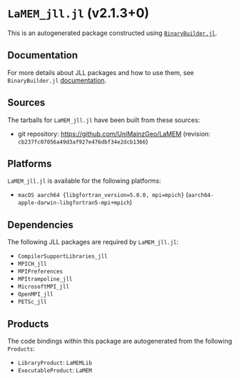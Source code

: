 # `LaMEM_jll.jl` (v2.1.3+0)

This is an autogenerated package constructed using [`BinaryBuilder.jl`](https://github.com/JuliaPackaging/BinaryBuilder.jl).

## Documentation

For more details about JLL packages and how to use them, see `BinaryBuilder.jl` [documentation](https://docs.binarybuilder.org/stable/jll/).

## Sources

The tarballs for `LaMEM_jll.jl` have been built from these sources:

* git repository: https://github.com/UniMainzGeo/LaMEM (revision: `cb237fc07056a49d3af927e476dbf34e2dcb1366`)

## Platforms

`LaMEM_jll.jl` is available for the following platforms:

* `macOS aarch64 {libgfortran_version=5.0.0, mpi=mpich}` (`aarch64-apple-darwin-libgfortran5-mpi+mpich`)

## Dependencies

The following JLL packages are required by `LaMEM_jll.jl`:

* `CompilerSupportLibraries_jll`
* `MPICH_jll`
* `MPIPreferences`
* `MPItrampoline_jll`
* `MicrosoftMPI_jll`
* `OpenMPI_jll`
* `PETSc_jll`

## Products

The code bindings within this package are autogenerated from the following `Products`:

* `LibraryProduct`: `LaMEMLib`
* `ExecutableProduct`: `LaMEM`
